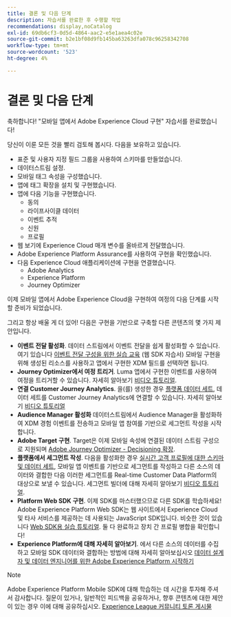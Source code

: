 ```yaml
---
title: 결론 및 다음 단계
description: 자습서를 완료한 후 수행할 작업
recommendations: display,noCatalog
exl-id: 69db6cf3-0d5d-4864-aac2-e5e1aea4c02e
source-git-commit: b2e1bf08d9fb145ba63263dfa078c96258342708
workflow-type: tm+mt
source-wordcount: '523'
ht-degree: 4%

---
```


# 결론 및 다음 단계

축하합니다! &quot;모바일 앱에서 Adobe Experience Cloud 구현&quot; 자습서를 완료했습니다!

당신이 이룬 모든 것을 빨리 검토해 봅시다. 다음을 보유하고 있습니다.

* 표준 및 사용자 지정 필드 그룹을 사용하여 스키마를 만들었습니다.
* 데이터스트림 설정.
* 모바일 태그 속성을 구성했습니다.
* 앱에 태그 확장을 설치 및 구현했습니다.
* 앱에 다음 기능을 구현했습니다.
   * 동의
   * 라이프사이클 데이터
   * 이벤트 추적
   * 신원
   * 프로필
* 웹 보기에 Experience Cloud 매개 변수를 올바르게 전달했습니다.
* Adobe Experience Platform Assurance를 사용하여 구현을 확인했습니다.
* 다음 Experience Cloud 애플리케이션에 구현을 연결했습니다.
   * Adobe Analytics
   * Experience Platform
   * Journey Optimizer

이제 모바일 앱에서 Adobe Experience Cloud을 구현하여 여정의 다음 단계를 시작할 준비가 되었습니다.

그리고 항상 배울 게 더 있어! 다음은 구현을 기반으로 구축할 다른 콘텐츠의 몇 가지 제안입니다.

* **이벤트 전달 활성화**. 데이터 스트림에서 이벤트 전달을 쉽게 활성화할 수 있습니다. 여기 있습니다 [이벤트 전달 구성을 위한 실습 교육](https://experienceleague.adobe.com/docs/platform-learn/implement-web-sdk/event-forwarding/setup-event-forwarding.html) (웹 SDK 자습서) 모바일 구현을 위해 생성된 리소스를 사용하고 앱에서 구현한 XDM 필드를 선택하면 됩니다.
* **Journey Optimizer에서 여정 트리거**. Luma 앱에서 구현한 이벤트를 사용하여 여정을 트리거할 수 있습니다. 자세히 알아보기 [비디오 튜토리얼](https://experienceleague.adobe.com/docs/journey-optimizer-learn/tutorials/create-journeys/use-case-transactional-journey.html).
* **연결 Customer Journey Analytics**. 을(를) 생성한 경우 [플랫폼 데이터 세트](platform.md), 데이터 세트를 Customer Journey Analytics에 연결할 수 있습니다. 자세히 알아보기 [비디오 튜토리얼](https://experienceleague.adobe.com/docs/customer-journey-analytics-learn/tutorials/connecting-customer-journey-analytics-to-data-sources-in-platform.html)
* **Audience Manager 활성화** 데이터스트림에서 Audience Manager을 활성화하여 XDM 경험 이벤트를 전송하고 모바일 앱 참여를 기반으로 세그먼트 작성을 시작합니다.
* **Adobe Target 구현**. Target은 이제 모바일 속성에 연결된 데이터 스트림 구성으로 지원되며 [Adobe Journey Optimizer - Decisioning 확장](https://developer.adobe.com/client-sdks/documentation/adobe-journey-optimizer-decisioning/).
* **플랫폼에서 세그먼트 작성**. 다음을 활성화한 경우 [실시간 고객 프로필에 대한 스키마 및 데이터 세트](platform.md), 모바일 앱 이벤트를 기반으로 세그먼트를 작성하고 다른 소스의 데이터와 결합한 다음 이러한 세그먼트를 Real-time Customer Data Platform의 대상으로 보낼 수 있습니다. 세그먼트 빌더에 대해 자세히 알아보기 [비디오 튜토리얼](https://experienceleague.adobe.com/docs/platform-learn/tutorials/segments/create-segments.html).
* **Platform Web SDK 구현**. 이제 SDK를 마스터했으므로 다른 SDK를 학습하세요! Adobe Experience Platform Web SDK는 웹 사이트에서 Experience Cloud 및 타사 서비스를 제공하는 데 사용되는 JavaScript SDK입니다. 비슷한 것이 있습니다 [Web SDK용 실습 튜토리얼](https://experienceleague.adobe.com/docs/platform-learn/implement-web-sdk/overview.html?lang=ko-KR). 둘 다 완료하고 장치 간 프로필 병합을 확인합니다!
* **Experience Platform에 대해 자세히 알아보기**. 에서 다른 소스의 데이터를 수집하고 모바일 SDK 데이터와 결합하는 방법에 대해 자세히 알아보십시오 [데이터 설계자 및 데이터 엔지니어를 위한 Adobe Experience Platform 시작하기](https://experienceleague.adobe.com/docs/platform-learn/getting-started-for-data-architects-and-data-engineers/overview.html)


>[!NOTE]
>
>Adobe Experience Platform Mobile SDK에 대해 학습하는 데 시간을 투자해 주셔서 감사합니다. 질문이 있거나, 일반적인 피드백을 공유하거나, 향후 콘텐츠에 대한 제안이 있는 경우 이에 대해 공유하십시오. [Experience League 커뮤니티 토론 게시물](https://experienceleaguecommunities.adobe.com/t5/adobe-experience-platform-launch/tutorial-discussion-implement-adobe-experience-cloud-in-mobile/td-p/443796)